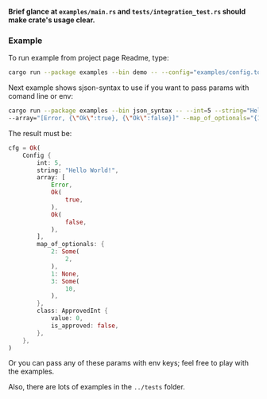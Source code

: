 **Brief glance at `examples/main.rs` and `tests/integration_test.rs` should make crate's usage clear.**

### Example
To run example from project page Readme, type:
```bash
cargo run --package examples --bin demo -- --config="examples/config.toml" --a=5 --flag
```

Next example shows sjson-syntax to use if you want to pass params with comand line or env:
```bash
cargo run --package examples --bin json_syntax -- --int=5 --string="Hello World!" \
--array="[Error, {\"Ok\":true}, {\"Ok\":false}]" --map_of_optionals="{1:null, 2: 2, 3: 10}" --class="{\"value\": 0, \"is_approved\": false}"
```
The result must be: 
```rust
cfg = Ok(
    Config {
        int: 5,
        string: "Hello World!",
        array: [
            Error,
            Ok(
                true,
            ),
            Ok(
                false,
            ),
        ],
        map_of_optionals: {
            2: Some(
                2,
            ),
            1: None,
            3: Some(
                10,
            ),
        },
        class: ApprovedInt {
            value: 0,
            is_approved: false,
        },
    },
)
```
Or you can pass any of these params with env keys; feel free to play with the examples.

Also, there are lots of examples in the `../tests` folder.
